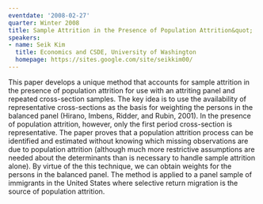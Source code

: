 ```yaml
---
eventdate: '2008-02-27'
quarter: Winter 2008
title: Sample Attrition in the Presence of Population Attrition&quot;
speakers:
- name: Seik Kim
  title: Economics and CSDE, University of Washington
  homepage: https://sites.google.com/site/seikkim00/
---
```

This paper develops a unique method that accounts for sample attrition in the presence of population attrition for use with an attriting panel and repeated cross-section samples. The key idea is to use the availability of representative cross-sections as the basis for weighting the persons in the balanced panel (Hirano, Imbens, Ridder, and Rubin, 2001). In the presence of population attrition, however, only the first period cross-section is representative. The paper proves that a population attrition process can be identified and estimated without knowing which missing observations are due to population attrition (although much more restrictive assumptions are needed about the determinants than is necessary to handle sample attrition alone). By virtue of the this technique, we can obtain weights for the persons in the balanced panel. The method is applied to a panel sample of immigrants in the United States where selective return migration is the source of population attrition.